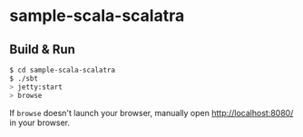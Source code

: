 # sample-scala-scalatra #

## Build & Run ##

```sh
$ cd sample-scala-scalatra
$ ./sbt
> jetty:start
> browse
```

If `browse` doesn't launch your browser, manually open [http://localhost:8080/](http://localhost:8080/) in your browser.
